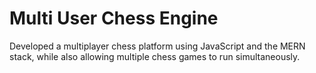 # Multi User Chess Engine
 Developed a multiplayer chess platform using JavaScript and the MERN stack, while also allowing multiple chess games to run simultaneously.
